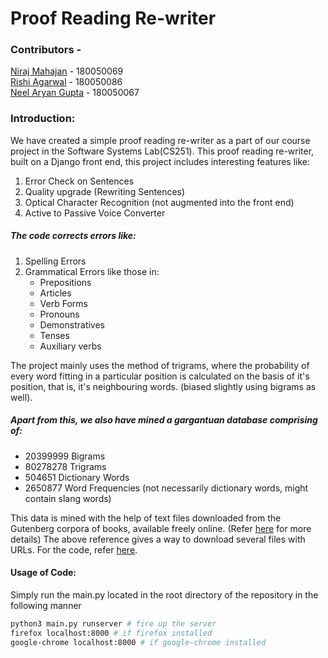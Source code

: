 # Proof Reading Re-writer

### Contributors -

[Niraj Mahajan](https://www.cse.iitb.ac.in/~nirajm) - 180050069  
[Rishi Agarwal](https://www.cse.iitb.ac.in/~rishiagarwal) - 180050086  
[Neel Aryan Gupta](https://www.cse.iitb.ac.in/~neelaryan) - 180050067  

### Introduction:

We have created a simple proof reading re-writer as a part of our course project in the Software Systems Lab(CS251).
This proof reading re-writer, built on a Django front end, this project includes interesting features like:

1. Error Check on Sentences
2. Quality upgrade (Rewriting Sentences)
3. Optical Character Recognition (not augmented into the front end)
4. Active to Passive Voice Converter

##### The code corrects errors like:

1. Spelling Errors
2. Grammatical Errors like those in:
   - Prepositions
   - Articles
   - Verb Forms
   - Pronouns
   - Demonstratives
   - Tenses
   - Auxiliary verbs

The project mainly uses the method of trigrams, where the probability of every word fitting in a particular position is calculated on the basis of it's position, that is, it's neighbouring words. (biased slightly using bigrams as well).

##### Apart from this, we also have mined a gargantuan database comprising of:

- 20399999 Bigrams
- 80278278 Trigrams
- 504651 Dictionary Words
- 2650877 Word Frequencies (not necessarily dictionary words, might contain slang words)

This data is mined with the help of text files downloaded from the Gutenberg corpora of books, available freely online.
(Refer [here](https://webapps.stackexchange.com/questions/12311/how-to-download-all-english-books-from-gutenberg) for more details)
The above reference gives a way to download several files with URLs. For the code, refer [here](https://github.com/nirajmahajan/Proof-Reading-Rewriter/tree/master/databases/data/gutenburgDownload). 

#### Usage of Code:

Simply run the main.py located in the root directory of the repository in the following manner

```bash
python3 main.py runserver # fire up the server
firefox localhost:8000 # if firefox installed
google-chrome localhost:8000 # if google-chrome installed
```





